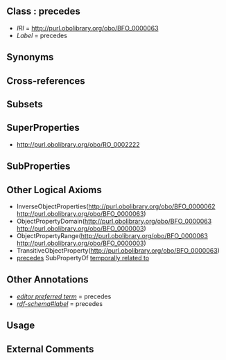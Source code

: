 
## Class : precedes

 * *IRI* = http://purl.obolibrary.org/obo/BFO_0000063
 * *Label* = precedes

## Synonyms


## Cross-references


## Subsets


## SuperProperties

 * <http://purl.obolibrary.org/obo/RO_0002222>

## SubProperties


## Other Logical Axioms

 * InverseObjectProperties(<http://purl.obolibrary.org/obo/BFO_0000062> <http://purl.obolibrary.org/obo/BFO_0000063>)
 * ObjectPropertyDomain(<http://purl.obolibrary.org/obo/BFO_0000063> <http://purl.obolibrary.org/obo/BFO_0000003>)
 * ObjectPropertyRange(<http://purl.obolibrary.org/obo/BFO_0000063> <http://purl.obolibrary.org/obo/BFO_0000003>)
 * TransitiveObjectProperty(<http://purl.obolibrary.org/obo/BFO_0000063>)
 * [precedes](../../BFO/63/BFO_0000063.md) SubPropertyOf [temporally related to](../../RO/22/RO_0002222.md)

## Other Annotations

 * *[editor preferred term](../../IAO/11/IAO_0000111.md)* = precedes
 * *[rdf-schema#label](../../el/rdf-schema#label.md)* = precedes

## Usage


## External Comments

